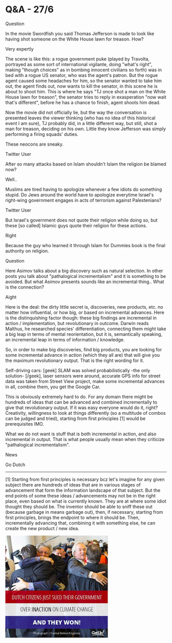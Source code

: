 # Q&A - 27/6

Question

In the movie Swordfish you said Thomas Jefferson is made to look like having shot someone on the White House lawn for treason. How?

Very expertly

The scene is like this: a rogue government puke (played by Travolta, portrayed as some sort of international vigilante, doing "what's right", making "though choices" as in bombing innocent civilians so forth) was in bed with a rogue US senator, who was the agent's patron. But the rogue agent caused some headaches for him, so the senator wanted to take him out, the agent finds out, now wants to kill the senator, in this  scene he is about to shoot him. This is where he says "TJ once shot a man on the White House lawn for treason", the senator tries to reply in exasperation "now wait that's different", before he has a chance to finish, agent shoots him dead.

Now the movie did not officially lie, but the way the conversation is presented leaves the viewer thinking (who has no idea of this historical event I am sure), TJ probably did, in a little different way, but still, shot a man for treason, deciding on his own. Little they know Jefferson was simply performing a firing squads' duties. 

These neocons are sneaky. 

Twitter User

After so many attacks based on Islam shouldn't Islam the religion be blamed now?

Well..

Muslims are tired having to apologize whenever a few idiots do something stupid. Do Jews around the world have to apologize everytime Israel's right-wing government engages in acts of terrorism against Palestenians? 

Twitter User

But Israel's government does not quote their religion while doing so, but these [so called] Islamic guys quote their religion for these actions.

Right

Because the guy who learned it through Islam for Dummies book is the final authority on religion. 

Question

Here Asimov talks about a big discovery such as natural selection. In other posts you talk about "pathalogical incrementalism" and it is something to be avoided. But what Asimov presents sounds like an incremental thing.. What is the connection?

Aight

Here is the deal: the dirty little secret is, discoveries, new
products, etc. no matter how influential, or how big, or based on
incremental advances. Here is the distinquishing factor though: these
big findings are incremental in action / implementation, but
revolutionary in outcome.  Darwin reads Malthus, he researched
species' differentiation, connecting them might take a big leap in
terms of mental reorientation, but it is, semantically speaking, an
incremental leap in terms of information / knowledge.

So, in order to make big discoveries, find big products, you are
looking for some incremental advance in action (which they all are)
that will give you the maximum revolutionary output. That is the right
wording for it.

Self-driving cars: [geek] SLAM was solved probabilistically -the only
solution- [/geek], laser sensors were around, accurate GPS info for
street data was taken from Street View project, make some incremental
advances in all, combine them, you get the Google Car.

This is obviously extremely hard to do. For any domain there might be
hundreds of ideas that can be advanced and combined incrementally to
give that revolutionary output. If it was easy everyone would do it,
right? Creativity, willingness to look at things differently (so a
multitude of combos can be judged and tried), starting from first
principles [1] would be prerequisites IMO.

What we do not want is stuff that is both incremental in action, and also incremental in output. That is what people usually mean when they criticize "pathalogical incrementalism". 

News

Go Dutch

---------

[1] Starting from first principles is necessary bcz let's imagine for
any given subject there are hundreds of ideas that are in various
stages of advancement that form the information landscape of that
subject. But the end points of some these ideas / advancements may not
be in the right place, even based on what is currently known. They are
at where some idiot thought they should be. The inventor should be
able to sniff these out (because garbage in means garbage out), then,
if necessary, starting from first principles, brings the endpoint to
where it should be. Then, incrementally advancing that, combining it
with something else, he can create the new product / new idea.

![](3A27.png)
